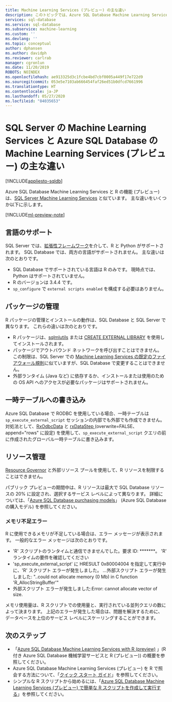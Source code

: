 ```yaml
---
title: Machine Learning Services (プレビュー) の主な違い
description: このトピックでは、Azure SQL Database Machine Learning Services と R および SQL Server Machine Learning Services の主な違いについて説明します。
services: sql-database
ms.service: sql-database
ms.subservice: machine-learning
ms.custom: ''
ms.devlang: ''
ms.topic: conceptual
author: dphansen
ms.author: davidph
ms.reviewer: carlrab
manager: cgronlun
ms.date: 11/20/2019
ROBOTS: NOINDEX
ms.openlocfilehash: ae913325d3c1fcbe4bd7cbf0005a449f17e722d9
ms.sourcegitcommit: 053e5e7103ab666454faf26ed51b0dfcd7661996
ms.translationtype: HT
ms.contentlocale: ja-JP
ms.lasthandoff: 05/27/2020
ms.locfileid: "84035653"
---
```

# <a name="key-differences-between-machine-learning-services-in-azure-sql-database-preview-and-sql-server"></a>SQL Server の Machine Learning Services と Azure SQL Database の Machine Learning Services (プレビュー) の主な違い
[!INCLUDE[appliesto-sqldb](../includes/appliesto-sqldb.md)]

Azure SQL Database Machine Learning Services と R の機能 (プレビュー) は、[SQL Server Machine Learning Services](https://docs.microsoft.com/sql/advanced-analytics/what-is-sql-server-machine-learning) と似ています。 主な違いをいくつか以下に示します。

[!INCLUDE[ml-preview-note](../../../includes/sql-database-ml-preview-note.md)]

## <a name="language-support"></a>言語のサポート

SQL Server では、[拡張性フレームワーク](https://docs.microsoft.com/sql/advanced-analytics/concepts/extensibility-framework)を介して、R と Python がサポートされます。 SQL Database では、両方の言語がサポートされません。 主な違いは次のとおりです。

- SQL Database でサポートされている言語は R のみです。 現時点では、Python はサポートされていません。
- R のバージョンは 3.4.4 です。
- `sp_configure` で `external scripts enabled` を構成する必要はありません。

## <a name="package-management"></a>パッケージの管理

R パッケージの管理とインストールの動作は、SQL Database と SQL Server で異なります。 これらの違いは次のとおりです。

- R パッケージは、[sqlmlutils](https://github.com/Microsoft/sqlmlutils) または [CREATE EXTERNAL LIBRARY](https://docs.microsoft.com/sql/t-sql/statements/create-external-library-transact-sql) を使用してインストールされます。
- パッケージでアウトバウンド ネットワークを呼び出すことはできません。 この制限は、SQL Server での [Machine Learning Services の既定のファイアウォール規則](https://docs.microsoft.com//sql/advanced-analytics/security/firewall-configuration)に似ていますが、SQL Database で変更することはできません。
- 外部ランタイム (Java など) に依存するか、インストールまたは使用のための OS API へのアクセスが必要なパッケージはサポートされません。

## <a name="writing-to-a-temporary-table"></a>一時テーブルへの書き込み

Azure SQL Database で RODBC を使用している場合、一時テーブルは `sp_execute_external_script` セッションの内部でも外部でも作成できません。 対処法として、[RxOdbcData](https://docs.microsoft.com/machine-learning-server/r-reference/revoscaler/rxodbcdata) と [ rxDataStep ](https://docs.microsoft.com/machine-learning-server/r-reference/revoscaler/rxdatastep) (overwrite=FALSE、append="rows" に設定) を使用して、`sp_execute_external_script` クエリの前に作成されたグローバル一時テーブルに書き込みます。

## <a name="resource-governance"></a>リソース管理

[Resource Governor](https://docs.microsoft.com/sql/relational-databases/resource-governor/resource-governor) と外部リソース プールを使用して、R リソースを制限することはできません。

パブリック プレビューの期間中は、R リソースは最大で SQL Database リソースの 20% に設定され、選択するサービス レベルによって異なります。 詳細については、「[Azure SQL Database purchasing models](https://docs.microsoft.com/azure/sql-database/sql-database-service-tiers)」 (Azure SQL Database の購入モデル) を参照してください。
### <a name="insufficient-memory-error"></a>メモリ不足エラー

R に使用できるメモリが不足している場合は、エラー メッセージが表示されます。 一般的なエラー メッセージは次のとおりです。

- 'R' スクリプトのランタイムと通信できませんでした。要求 ID: *******。 'R' ランタイムの要件を確認してください
- 'sp_execute_external_script' に HRESULT 0x80004004 を指定して実行中に、'R' スクリプト エラーが発生しました。 ...外部スクリプト エラーが発生しました: "..could not allocate memory (0 Mb) in C function 'R_AllocStringBuffer'"
- 外部スクリプト エラーが発生しました:Error: cannot allocate vector of size.

メモリ使用量は、R スクリプトでの使用量と、実行されている並列クエリの数によって決まります。 上記のエラーが発生した場合は、問題を解決するために、データベースを上位のサービス レベルにスケーリングすることができます。

## <a name="next-steps"></a>次のステップ

- 「[Azure SQL Database Machine Learning Services with R (preview)](machine-learning-services-overview.md) 」(R 付き Azure SQL Database 機械学習サービスと R (プレビュー)) の概要を参照してください。
- Azure SQL Database Machine Learning Services (プレビュー) を R で照会する方法について、「[クイック スタート ガイド](connect-query-r.md)」を参照してください。
- シンプルな R スクリプトから始めるには、「[Azure SQL Database Machine Learning Services (プレビュー) で簡単な R スクリプトを作成して実行する](r-script-create-quickstart.md)」を参照してください。
